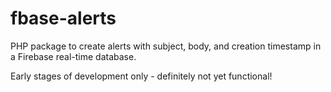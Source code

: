 # fbase-alerts
PHP package to create alerts with subject, body, and creation timestamp in a Firebase real-time database.

Early stages of development only - definitely not yet functional!
